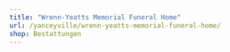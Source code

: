 ```yaml
---
title: "Wrenn-Yeatts Memorial Funeral Home"
url: /yanceyville/wrenn-yeatts-memorial-funeral-home/
shop: Bestattungen
---
```

